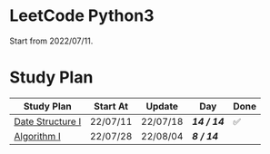 # LeetCode Python3

Start from 2022/07/11.

# Study Plan

| Study Plan                  | Start At | Update   | Day           | Done               |
| --------------------------- | -------- | -------- | ------------- | ------------------ |
| [Date Structure I](./ds-1/) | 22/07/11 | 22/07/18 | **_14 / 14_** | :white_check_mark: |
| [Algorithm I](./algo-1/)    | 22/07/28 | 22/08/04 | **_8 / 14_**  |                    |
